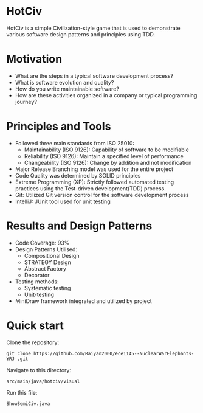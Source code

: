# HotCiv
HotCiv is a simple Civilization-style game that is used to demonstrate various software design patterns and principles using TDD.
# Motivation
* What are the steps in a typical software development process?
* What is software evolution and quality?
* How do you write maintainable software?
* How are these activities organized in a company or typical programming journey?
# Principles and Tools 
* Followed three main standards from ISO 25010:
    * Maintainability (ISO 9126): Capability of software to be modifiable
    * Reliability (ISO 9126): Maintain a specified level of performance
    * Changeability (ISO 9126): Change by addition and not modification
* Major Release Branching model was used for the entire project
* Code Quality was determined by SOLID principles
* Extreme Programming (XP): Strictly followed automated testing practices using the Test-driven development(TDD) process.
* Git: Utilized Git version control for the software development process
* IntelliJ: JUnit tool used for unit testing
# Results and Design Patterns 
* Code Coverage: 93%
* Design Patterns Utilised:
  * Compositional Design
  * STRATEGY Design
  * Abstract Factory
  * Decorator
* Testing methods:
  * Systematic testing
  * Unit-testing
* MiniDraw framework integrated and utilized by project
# Quick start
Clone the repository:
```
git clone https://github.com/Raiyan2000/ece1145--NuclearWarElephants-YRJ-.git
```
Navigate to this directory:
```
src/main/java/hotciv/visual
```
Run this file:
```
ShowSemiCiv.java
```


